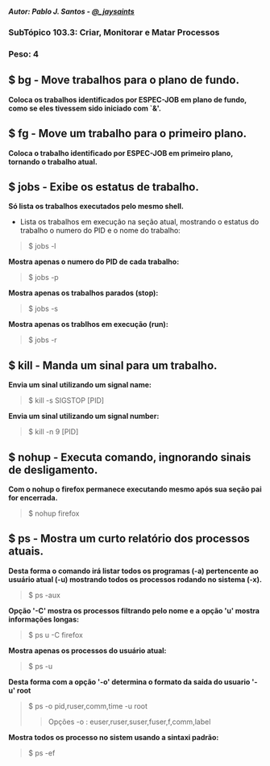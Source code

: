 ##### Autor: Pablo J. Santos - [@_jaysaints](#code)
### SubTópico 103.3: Criar, Monitorar e Matar Processos
### Peso: 4

## $ bg - Move trabalhos para o plano de fundo.
**Coloca os trabalhos identificados por ESPEC-JOB em plano de fundo, como se eles tivessem sido iniciado com `&'.**

## $ fg - Move um trabalho para o primeiro plano.
**Coloca o trabalho identificado por ESPEC-JOB em primeiro plano, tornando o trabalho atual.**

## $ jobs - Exibe os estatus de trabalho.
**Só lista os trabalhos executados pelo mesmo shell.**
- Lista os trabalhos em execução na seção atual, mostrando o estatus do trabalho o numero do PID e o nome do trabalho:
> $ jobs -l 
>
**Mostra apenas o numero do PID de cada trabalho:**
> $ jobs -p
>
**Mostra apenas os trabalhos parados (stop):**
> $ jobs -s
>
**Mostra apenas os trablhos em execução (run):**
> $ jobs -r


## $ kill - Manda um sinal para um trabalho.
**Envia um sinal utilizando um signal name:**
> $ kill -s SIGSTOP [PID]
>
**Envia um sinal utilizando um signal number:**
> $ kill -n 9 [PID]

## $ nohup - Executa comando, ingnorando sinais de desligamento.
**Com o nohup o firefox permanece executando mesmo após sua seção pai for encerrada.**
> $ nohup firefox

## $ ps - Mostra um curto relatório dos processos atuais.
**Desta forma o comando irá listar todos os programas (-a) pertencente ao usuário atual (-u) mostrando todos os processos rodando no sistema (-x).**
> $ ps -aux

**Opção '-C' mostra os processos filtrando pelo nome e a opção 'u' mostra informações longas:**
> $ ps u -C firefox

**Mostra apenas os processos do usuário atual:**
> $ ps -u

**Desta forma com a opção '-o' determina o formato da saida do usuario '-u' root**
> $ ps -o pid,ruser,comm,time -u root
>> Opções -o : euser,ruser,suser,fuser,f,comm,label  

**Mostra todos os processo no sistem usando a sintaxi padrão:**
> $ ps -ef


